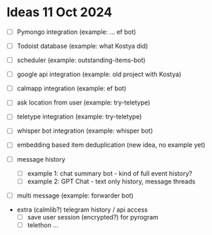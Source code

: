 # Ideas 11 Oct 2024

- [ ] Pymongo integration (example: ... ef bot)
- [ ] Todoist database (example: what Kostya did)
- [ ] scheduler (example: outstanding-items-bot)
- [ ] google api integration (example: old project with Kostya)
- [ ] calmapp integration (example: ef bot)
- [ ] ask location from user (example: try-teletype)
- [ ] teletype integration (example: try-teletype)
- [ ] whisper bot integration (example: whisper bot)
- [ ] embedding based item deduplication (new idea, no example yet)

- [ ] message history
    - [ ] example 1: chat summary bot - kind of full event history?
    - [ ] example 2: GPT Chat - text only history, message threads
- [ ] multi message (example: forwarder bot)

- extra (calmlib?) telegram history / api access
    - [ ] save user session (encrypted?) for pyrogram
    - [ ] telethon ... 
